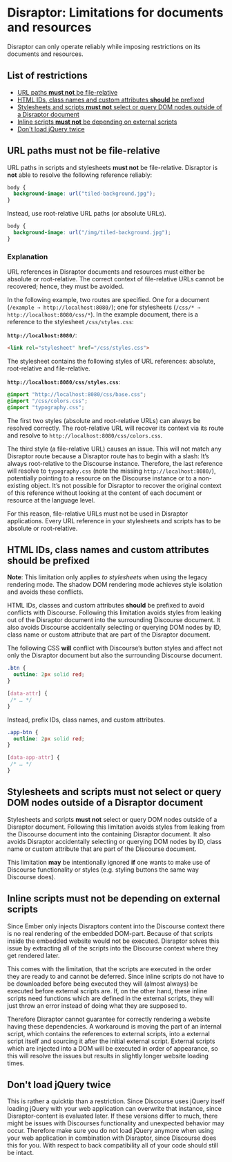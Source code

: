 # Disraptor: Limitations for documents and resources

Disraptor can only operate reliably while imposing restrictions on its documents and resources.



## List of restrictions

- [URL paths **must not** be file-relative](#url-paths-must-not-be-file-relative)
- [HTML IDs, class names and custom attributes **should** be prefixed](#html-ids-class-names-and-custom-attributes-should-be-prefixed)
- [Stylesheets and scripts **must not** select or query DOM nodes outside of a Disraptor document](#stylesheets-and-scripts-must-not-select-or-query-dom-nodes-outside-of-a-disraptor-document)
- [Inline scripts **must not** be depending on external scripts](#inline-scripts-must-not-be-depending-on-external-scripts)
- [Don't load jQuery twice](#dont-load-jquery-twice)


## URL paths must not be file-relative

URL paths in scripts and stylesheets **must not** be file-relative. Disraptor is **not** able to resolve the following reference reliably:

```css
body {
  background-image: url("tiled-background.jpg");
}
```

Instead, use root-relative URL paths (or absolute URLs).

```css
body {
  background-image: url("/img/tiled-background.jpg");
}
```
### Explanation

URL references in Disraptor documents and resources must either be absolute or root-relative. The correct context of file-relative URLs cannot be recovered; hence, they must be avoided.

In the following example, two routes are specified. One for a document (`/example → http://localhost:8080/`); one for stylesheets (`/css/* → http://localhost:8080/css/*`). In the example document, there is a reference to the stylesheet `/css/styles.css`:

**`http://localhost:8080/`**:

```html
<link rel="stylesheet" href="/css/styles.css">
```

The stylesheet contains the following styles of URL references: absolute, root-relative and file-relative.

**`http://localhost:8080/css/styles.css`**:

```css
@import "http://localhost:8080/css/base.css";
@import "/css/colors.css";
@import "typography.css";
```

The first two styles (absolute and root-relative URLs) can always be resolved correctly. The root-relative URL will recover its context via its route and resolve to `http://localhost:8080/css/colors.css`.

The third style (a file-relative URL) causes an issue. This will not match any Disraptor route because a Disraptor route has to begin with a slash: It’s always root-relative to the Discourse instance. Therefore, the last reference will resolve to `typography.css` (note the missing `http://localhost:8080/`), potentially pointing to a resource on the Discourse instance or to a non-existing object. It’s not possible for Disraptor to recover the original context of this reference without looking at the content of each document or resource at the language level.

For this reason, file-relative URLs must not be used in Disraptor applications. Every URL reference in your stylesheets and scripts has to be absolute or root-relative.



## HTML IDs, class names and custom attributes should be prefixed

**Note**: This limitation only applies *to stylesheets* when using the legacy rendering mode. The shadow DOM rendering mode achieves style isolation and avoids these conflicts.

HTML IDs, classes and custom attributes **should** be prefixed to avoid conflicts with Discourse. Following this limitation avoids styles from leaking out of the Disraptor document into the surrounding Discourse document. It also avoids Discourse accidentally selecting or querying DOM nodes by ID, class name or custom attribute that are part of the Disraptor document.

The following CSS **will** conflict with Discourse’s button styles and affect not only the Disraptor document but also the surrounding Discourse document.

```css
.btn {
  outline: 2px solid red;
}

[data-attr] {
 /* … */
}
```

Instead, prefix IDs, class names, and custom attributes.

```css
.app-btn {
  outline: 2px solid red;
}

[data-app-attr] {
 /* … */
}
```



## Stylesheets and scripts must not select or query DOM nodes outside of a Disraptor document

Stylesheets and scripts **must not** select or query DOM nodes outside of a Disraptor document. Following this limitation avoids styles from leaking from the Discourse document into the containing Disraptor document. It also avoids Disraptor accidentally selecting or querying DOM nodes by ID, class name or custom attribute that are part of the Discourse document.

This limitation **may** be intentionally ignored **if** one wants to make use of Discourse functionality or styles (e.g. styling buttons the same way Discourse does).

## Inline scripts must not be depending on external scripts

Since Ember only injects Disraptors content into the Discourse context there is no real rendering of the embedded DOM-part. Because of that scripts inside the embedded website would not be executed. Disraptor solves this issue by extracting all of the scripts into the Discourse context where they get rendered later.

This comes with the limitation, that the scripts are executed in the order they are ready to and cannot be deferred. Since inline scripts do not have to be downloaded before being executed they will (almost always) be executed before external scripts are. If, on the other hand, these inline scripts need functions which are defined in the external scripts, they will just throw an error instead of doing what they are supposed to. 

Therefore Disraptor cannot guarantee for correctly rendering a website having these dependencies. A workaround is moving the part of an internal script, which contains the references to external scripts, into a external script itself and sourcing it after the initial external script. External scripts which are injected into a DOM will be executed in order of appearance, so this will resolve the issues but results in slightly longer website loading times.

## Don't load jQuery twice
This is rather a quicktip than a restriction. Since Discourse uses jQuery itself loading jQuery with your web application can overwrite that instance, since Disraptor-content is evaluated later.
If these versions differ to much, there might be issues with Discourses functionality and unexpected behavior may occur. Therefore make sure you do not load jQuery anymore when using your web application in combination with Disraptor, since Discourse does this for you. With respect to back compatibility all of your code should still be intact.
